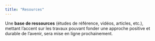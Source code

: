 ```yaml
---
title: "Resources"
---
```


Une **base de ressources** (études de référence, vidéos, articles, etc.), mettant l’accent sur les travaux pouvant fonder une approche positive et durable de l’avenir, sera mise en ligne prochainement.
